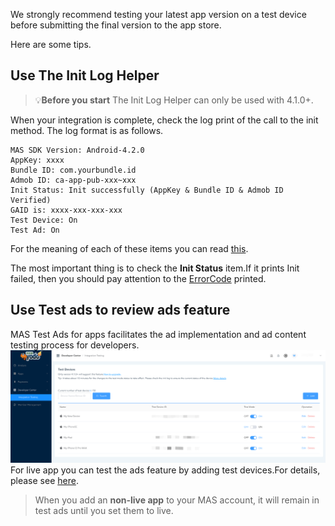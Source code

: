 We strongly recommend testing your latest app version on a test device before submitting the final version to the app store.


Here are some tips.
## Use The Init Log Helper
> 💡**Before you start**
> The Init Log Helper can only be used with 4.1.0+.

When your integration is complete, check the log print of the call to the init method. The log format is as follows.
```shell
MAS SDK Version: Android-4.2.0
AppKey: xxxx
Bundle ID: com.yourbundle.id
Admob ID: ca-app-pub-xxx~xxx
Init Status: Init successfully (AppKey & Bundle ID & Admob ID Verified)
GAID is: xxxx-xxx-xxx-xxx
Test Device: On
Test Ad: On
```
For the meaning of each of these items you can read [this](test-init-log-helper.md). 


The most important thing is to check the **Init Status** item.If it prints Init failed, then you should pay attention to the [ErrorCode](error-code.md) printed. 

## Use Test ads to review ads feature
MAS Test Ads for apps facilitates the ad implementation and ad content testing process for developers.
![](./../resource/test-integration.png)
For live app you can test the ads feature by adding test devices.For details, please see [here](test-devices&mode.md). 
> When you add an **non-live app** to your MAS account, it will remain in test ads until you set them to live.

